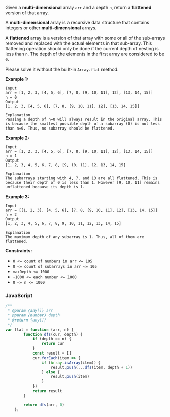 Given a **multi-dimensional**  array `arr` and a depth  `n`, return a **flattened** version of that array.

A  **multi-dimensional** array is a recursive data structure that contains integers or other **multi-dimensional**
arrays.

A **flattened** array is a version of that array with some or all of the sub-arrays removed and replaced with the actual
elements in that sub-array. This flattening operation should only be done if the current depth of nesting is less
than `n`. The depth of the elements in the first array are considered to be `0`.

Please solve it without the built-in `Array.flat`  method.

**Example 1:**

```
Input
arr = [1, 2, 3, [4, 5, 6], [7, 8, [9, 10, 11], 12], [13, 14, 15]]
n = 0
Output
[1, 2, 3, [4, 5, 6], [7, 8, [9, 10, 11], 12], [13, 14, 15]]

Explanation
Passing a depth of n=0 will always result in the original array. This is because the smallest possible depth of a subarray (0) is not less than n=0. Thus, no subarray should be flattened. 
```

**Example 2:**

```
Input
arr = [1, 2, 3, [4, 5, 6], [7, 8, [9, 10, 11], 12], [13, 14, 15]]
n = 1
Output
[1, 2, 3, 4, 5, 6, 7, 8, [9, 10, 11], 12, 13, 14, 15]

Explanation
The subarrays starting with 4, 7, and 13 are all flattened. This is because their depth of 0 is less than 1. However [9, 10, 11] remains unflattened because its depth is 1.
```

**Example 3:**

```
Input
arr = [[1, 2, 3], [4, 5, 6], [7, 8, [9, 10, 11], 12], [13, 14, 15]]
n = 2
Output
[1, 2, 3, 4, 5, 6, 7, 8, 9, 10, 11, 12, 13, 14, 15]

Explanation
The maximum depth of any subarray is 1. Thus, all of them are flattened.
```

**Constraints:**

- `0 <= count of numbers in arr <= 105`
- `0 <= count of subarrays in arr <= 105`
- `maxDepth <= 1000`
- `-1000 <= each number <= 1000`
- `0 <= n <= 1000`

### JavaScript

```javascript
/**
 * @param {any[]} arr
 * @param {number} depth
 * @return {any[]}
 */
var flat = function (arr, n) {
        function dfs(cur, depth) {
            if (depth == n) {
                return cur
            }
            const result = []
            cur.forEach(item => {
                if (Array.isArray(item)) {
                    result.push(...dfs(item, depth + 1))
                } else {
                    result.push(item)
                }
            })
            return result
        }

        return dfs(arr, 0)
    };
```